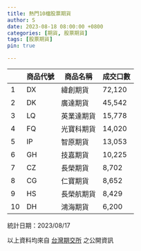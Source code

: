 ```yaml
---
title: 熱門10檔股票期貨
author: S
date: 2023-08-18 08:00:00 +0800
categories: [期貨, 股票期貨]
tags: [股票期貨]
pin: true

---
```



|    |  商品代號 |  商品名稱 | 成交口數    |
|----|-------|-------|---------|
| 1  | DX    | 緯創期貨  | 72,120  |
| 2  | DK    | 廣達期貨  | 45,542  |
| 3  | LQ    | 英業達期貨 | 15,778  |
| 4  | FQ    | 光寶科期貨 | 14,020  |
| 5  | IP    | 智原期貨  | 13,053  |
| 6  | GH    | 技嘉期貨  | 10,225  |
| 7  | CZ    | 長榮期貨  | 8,702   |
| 8  | CG    | 仁寶期貨  | 8,652   |
| 9  | HS    | 長榮航期貨 | 8,429   |
| 10 | DH    | 鴻海期貨  | 6,200   |

統計日期：2023/08/17

以上資料均來自 [台灣期交所](https://www.taifex.com.tw/cht/index) 之公開資訊

<!-- ## 開戶方式

+ 臨櫃開戶(台北市中正區重慶南路一段2號8樓)

+ 線上開戶

+ 預約外開 (立即加 **[Line  ](https://line.me/ti/p/r6s_aDAbYM)**      預約開戶)

## **線上** 開戶資格

+ **未**在本公司開立期貨帳戶，或已有帳戶半年內未交易者。     

+ 限中華民國籍自然人(非本國籍須預約臨櫃開戶)，且年滿**20**歲未超過**70**歲者        
(超過70歲者須至臨櫃辦理開戶  **[立即加LINE預約開戶](https://reurl.cc/GA0AyA)**)

+ 僅具中華民國稅務居民身份 (**[非本國籍請先閱讀](https://line.me/ti/p/r6s_aDAbYM)**)

+ 線上開戶額度為新台幣50萬不須財力證明，最高放寬至新台幣100萬(欲提高須臨櫃補齊印鑑資料)

## **線上** 開戶所需證件

+ 身分證之正面、反面圖檔

+ 第二身份證明文件 (健保卡、駕照、護照、戶口名簿、戶籍謄本) 正面圖檔

+ 網銀或實體存摺圖檔 (**存摺封面簽名及西元年月日**，約定出入金銀行使用)

+ 個人手持身份證及清楚合照,若有約定外幣存摺者需另持外幣存摺合照


## **臨櫃** 所需證件

+ 身分證正本

+ 第二證件正本（健保卡、駕照、護照、戶口名簿、戶籍謄本）擇一

+ 銀行存摺正本（入金可約定3個、出金只可約定1個）

+ 印章（可帶 可不帶）

+ 額度如需超過50萬，請備妥財力證明

    + 入金權益數做申請(最快最方便)      
    
    + 存款證明
        + 存款證明文件三日內最近一筆存款餘額為憑(需付存摺封面及內頁)

    + 不動產 ([不動產交易登錄資訊](http://lvr.land.moi.gov.tw))
        + 權狀影本、登記謄本  
        + 最近其地價稅單、房屋稅單  
    
 -->

